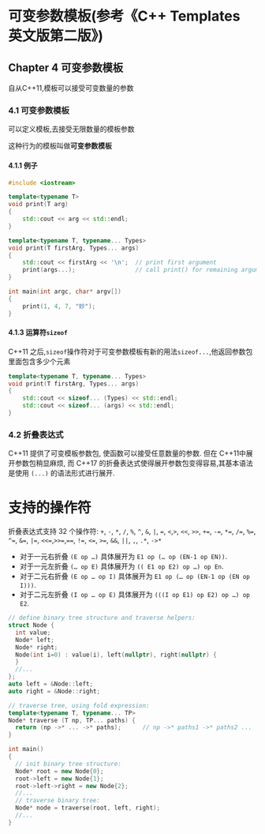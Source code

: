 # 可变参数模板(参考《C++ Templates 英文版第二版》)

## Chapter 4 可变参数模板

自从C++11,模板可以接受可变数量的参数

### 4.1 可变参数模板

可以定义模板,去接受无限数量的模板参数

这种行为的模板叫做**可变参数模板**

#### 4.1.1 例子

```cpp
#include <iostream>

template<typename T>
void print(T arg)
{
	std::cout << arg << std::endl;
}

template<typename T, typename... Types>
void print(T firstArg, Types... args)
{
	std::cout << firstArg << '\n';  // print first argument
	print(args...);                 // call print() for remaining arguments
}

int main(int argc, char* argv[])
{
	print(1, 4, 7, "妙");
}
```

#### 4.1.3 运算符`sizeof`

C++11 之后,`sizeof`操作符对于可变参数模板有新的用法`sizeof...`,他返回参数包里面包含多少个元素

```cpp
template<typename T, typename... Types>
void print(T firstArg, Types... args)
{
	std::cout << sizeof... (Types) << std::endl;
	std::cout << sizeof... (args) << std::endl;
}
```

### 4.2 折叠表达式

C++11 提供了可变模板参数包, 使函数可以接受任意数量的参数. 但在 C++11中展开参数包稍显麻烦, 而 C++17 的折叠表达式使得展开参数包变得容易,其基本语法是使用 `(...)` 的语法形式进行展开.

# 支持的操作符

折叠表达式支持 32 个操作符: `+`, `-`, `*`, `/`, `%`, `^`, `&`, `|`, `=`, `<`,`>`, `<<`, `>>`, `+=`, `-=`, `*=`, `/=`, `%=`, `^=`, `&=`, `|=`, `<<=`,`>>=`,`==`, `!=`, `<=`, `>=`, `&&`, `||`, `,`, `.*`, `->*`

- 对于一元右折叠 `(E op …)` 具体展开为 `E1 op (… op (EN-1 op EN))`.
- 对于一元左折叠 `(… op E)` 具体展开为 `(( E1 op E2) op …) op En`.
- 对于二元右折叠 `(E op … op I)` 具体展开为 `E1 op (… op (EN-1 op (EN op I)))`.
- 对于二元左折叠 `(I op … op E)` 具体展开为 `(((I op E1) op E2) op …) op E2`.

```cpp
// define binary tree structure and traverse helpers:
struct Node {
  int value;
  Node* left;
  Node* right;
  Node(int i=0) : value(i), left(nullptr), right(nullptr) {
  }
  //...
};
auto left = &Node::left;
auto right = &Node::right;

// traverse tree, using fold expression:
template<typename T, typename... TP>
Node* traverse (T np, TP... paths) {
  return (np ->* ... ->* paths);      // np ->* paths1 ->* paths2 ...
}

int main()
{
  // init binary tree structure:
  Node* root = new Node{0};
  root->left = new Node{1};
  root->left->right = new Node{2};
  //...
  // traverse binary tree:
  Node* node = traverse(root, left, right);
  //...
}
```

